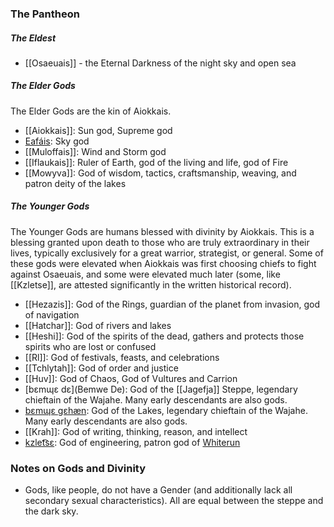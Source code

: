 ### The Pantheon
##### The Eldest
- [[Osaeuais]] - the Eternal Darkness of the night sky and open sea
##### The Elder Gods
The Elder Gods are the kin of Aiokkais.
- [[Aiokkais]]: Sun god, Supreme god
- [Eafáis](Eafais.md): Sky god
- [[Muloffais]]: Wind and Storm god
- [[Iflaukais]]: Ruler of Earth, god of the living and life, god of Fire
- [[Mowyva]]: God of wisdom, tactics, craftsmanship, weaving, and patron deity of the lakes
##### The Younger Gods
The Younger Gods are humans blessed with divinity by Aiokkais. This is a blessing granted upon death to those who are truly extraordinary in their lives, typically exclusively for a great warrior, strategist, or general. Some of these gods were elevated when Aiokkais was first choosing chiefs to fight against Osaeuais, and some were elevated much later (some, like [[Kzletse]], are attested significantly in the written historical record).

- [[Hezazis]]: God of the Rings, guardian of the planet from invasion, god of navigation
- [[Hatchar]]: God of rivers and lakes
- [[Heshi]]: God of the spirits of the dead, gathers and protects those spirits who are lost or confused
- [[Rl]]: God of festivals, feasts, and celebrations
- [[Tchlytah]]: God of order and justice
- [[Huv]]: God of Chaos, God of Vultures and Carrion
- [bɛmɰɛ dɛ](Bemwe De): God of the [[Jagefja]] Steppe, legendary chieftain of the Wajahe. Many early descendants are also gods.
- [bɛmɰɛ gɛhæn](Bemwe%20Gehan.md): God of the Lakes, legendary chieftain of the Wajahe.  Many early descendants are also gods.
- [[Krah]]: God of writing, thinking, reason, and intellect
- [kzlet͡sɛ](Kzletse.md): God of engineering, patron god of [Whiterun](Whiterun%20(City).md)
### Notes on Gods and Divinity
- Gods, like people, do not have a Gender (and additionally lack all secondary sexual characteristics). All are equal between the steppe and the dark sky.
